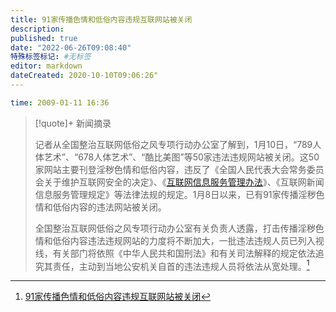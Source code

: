 ```yaml
---
title: 91家传播色情和低俗内容违规互联网站被关闭
description:
published: true
date: "2022-06-26T09:08:40"
特殊标签标记: #无标签
editor: markdown
dateCreated: 2020-10-10T09:06:26"
---
```


```YAML
time: 2009-01-11 16:36
```

[互联网信息服务管理办法]: /rule/国务院/互联网信息服务管理办法.md

> [!quote]+ 新闻摘录
>
> 记者从全国整治互联网低俗之风专项行动办公室了解到，1月10日，“789人体艺术”、“678人体艺术”、“酷比美图”等50家违法违规网站被关闭。这50家网站主要刊登淫秽色情和低俗内容，违反了《全国人民代表大会常务委员会关于维护互联网安全的决定》、《[互联网信息服务管理办法][]》、《互联网新闻信息服务管理规定》等法律法规的规定。1月8日以来，已有91家传播淫秽色情和低俗内容的违法网站被关闭。
>
> 全国整治互联网低俗之风专项行动办公室有关负责人透露，打击传播淫秽色情和低俗内容违法违规网站的力度将不断加大，一批违法违规人员已列入视线，有关部门将依照《中华人民共和国刑法》和有关司法解释的规定依法追究其责任，主动到当地公安机关自首的违法违规人员将依法从宽处理。[^9CaKrnJlqOd]

[^9CaKrnJlqOd]: [91家传播色情和低俗内容违规互联网站被关闭](https://archive.is/QpPSv "https://tech.huanqiu.com/article/9CaKrnJlqOd")
